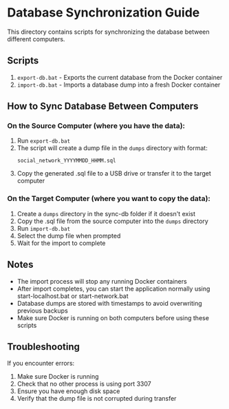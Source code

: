 # Database Synchronization Guide

This directory contains scripts for synchronizing the database between different computers.

## Scripts

1. `export-db.bat` - Exports the current database from the Docker container
2. `import-db.bat` - Imports a database dump into a fresh Docker container

## How to Sync Database Between Computers

### On the Source Computer (where you have the data):

1. Run `export-db.bat`
2. The script will create a dump file in the `dumps` directory with format:
   ```
   social_network_YYYYMMDD_HHMM.sql
   ```
3. Copy the generated .sql file to a USB drive or transfer it to the target computer

### On the Target Computer (where you want to copy the data):

1. Create a `dumps` directory in the sync-db folder if it doesn't exist
2. Copy the .sql file from the source computer into the `dumps` directory
3. Run `import-db.bat`
4. Select the dump file when prompted
5. Wait for the import to complete

## Notes

- The import process will stop any running Docker containers
- After import completes, you can start the application normally using start-localhost.bat or start-network.bat
- Database dumps are stored with timestamps to avoid overwriting previous backups
- Make sure Docker is running on both computers before using these scripts

## Troubleshooting

If you encounter errors:

1. Make sure Docker is running
2. Check that no other process is using port 3307
3. Ensure you have enough disk space
4. Verify that the dump file is not corrupted during transfer